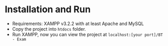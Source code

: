 # Installation and Run
* Requirements: XAMPP v3.2.2 with at least Apache and MySQL
* Copy the project into ``htdocs`` folder.
* Run XAMPP, now you can view the project at ``localhost:[your port]/BT - Exam``
